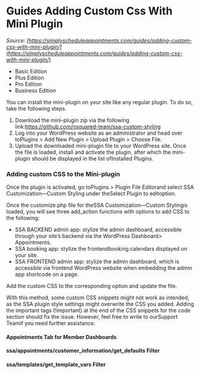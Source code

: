# Guides Adding Custom Css With Mini Plugin


*Source: [https://simplyscheduleappointments.com/guides/adding-custom-css-with-mini-plugin/](https://simplyscheduleappointments.com/guides/adding-custom-css-with-mini-plugin/)*

- Basic Edition
- Plus Edition
- Pro Edition
- Business Edition

You can install the mini-plugin on your site like any regular plugin. To do so, take the following steps.

1. Download the mini-plugin zip via the following link:https://github.com/nsquared-team/ssa-custom-styling
2. Log into your WordPress website as an administrator and head over toPlugins > Add New Plugin > Upload Plugin > Choose File.
3. Upload the downloaded mini-plugin file to your WordPress site. Once the file is loaded, install and activate the plugin, after which the mini-plugin should be displayed in the list ofInstalled Plugins.

### Adding custom CSS to the Mini-plugin

Once the plugin is activated, go toPlugins > Plugin File Editorand select SSA Customization—Custom Styling under theSelect Plugin to editoption.

Once the customize.php file for theSSA Customization—Custom Stylingis loaded, you will see three add_action functions with options to add CSS to the following:

- SSA BACKEND admin app: stylize the admin dashboard, accessible through your site’s backend via the WordPress Dashboard> Appointments.
- SSA booking app: stylize the frontendbooking calendars displayed on your site.
- SSA FRONTEND admin app: stylize the admin dashboard, which is accessible via frontend WordPress website when embedding the admin app shortcode on a page.

Add the custom CSS to the corresponding option and update the file.

With this method, some custom CSS snippets might not work as intended, as the SSA plugin style settings might overwrite the CSS you added. Adding the important tags (!important) at the end of the CSS snippets for the code section should fix the issue. However, feel free to write to ourSupport Teamif you need further assistance.

#### Appointments Tab for Member Dashboards

#### ssa/appointments/customer_information/get_defaults Filter

#### ssa/templates/get_template_vars Filter
